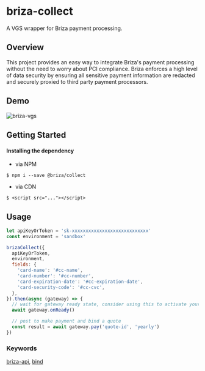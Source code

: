 # briza-collect

A VGS wrapper for Briza payment processing.

## Overview

This project provides an easy way to integrate Briza's payment processing without the need to worry about PCI compliance. Briza enforces a high level of data security by ensuring all sensitive payment information are redacted and securely proxied to third party payment processors.


## Demo

![briza-vgs](https://user-images.githubusercontent.com/15334332/146257386-75b38782-9bde-404e-8f63-b0070e1cfb9d.gif)

## Getting Started

#### Installing the dependency

- via NPM

```shell
$ npm i --save @briza/collect
```

- via CDN

```shell
$ <script src="..."></script>
```

## Usage

```js
let apiKeyOrToken = 'sk-xxxxxxxxxxxxxxxxxxxxxxxxxxxx'
const environment = 'sandbox'

brizaCollect({
  apiKeyOrToken,
  environment,
  fields: {
    'card-name': '#cc-name',
    'card-number': '#cc-number',
    'card-expiration-date': '#cc-expiration-date',
    'card-security-code': '#cc-cvc',
  },
}).then(async (gateway) => {
  // wait for gateway ready state, consider using this to activate your submit button.
  await gateway.onReady()

  // post to make payment and bind a quote
  const result = await gateway.pay('quote-id', 'yearly')
})
```

### Keywords

[briza-api](https://briza-api.redoc.ly/), [bind](https://briza-api.redoc.ly/#operation/patchPolicyhttps://briza-api.redoc.ly/)
